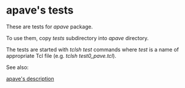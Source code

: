 # apave's tests

These are tests for *apave* package.

To use them, copy *tests* subdirectory into *apave* directory.

The tests are started with *tclsh test* commands where *test* is a name of appropriate Tcl file (e.g. *tclsh test0_pave.tcl*).

See also:

[apave's description](https://aplsimple.github.io/en/tcl/pave)
